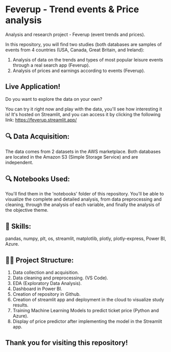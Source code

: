 # Feverup - Trend events & Price analysis
                                  
                                
Analysis and research project - Feverup (event trends and prices).
                          
                                
In this repository, you will find two studies (both databases are samples of events from 4 countries (USA, Canada, Great Britain, and Ireland):
1. Analysis of data on the trends and types of most popular leisure events through a real search app (Feverup).
2. Analysis of prices and earnings according to events (Feverup).
                            
                                  
                                                                
## Live Application!
                                      
Do you want to explore the data on your own?
                                            
You can try it right now and play with the data, you'll see how interesting it is! It's hosted on Streamlit, and you can access it by clicking the following link: https://feverup.streamlit.app/
                                      
                                    
                                                  
##  🔍 Data Acquisition:
The data comes from 2 datasets in the AWS marketplace. Both databases are located in the Amazon S3 (Simple Storage Service) and are independent.



##  🔍 Notebooks Used:
You'll find them in the 'notebooks' folder of this repository. You'll be able to visualize the complete and detailed analysis, from data preprocessing and cleaning, through the analysis of each variable, and finally the analysis of the objective theme.



##  🧪 Skills:
pandas, numpy, plt, os, streamlit, matplotlib, plotly, plotly-express, Power BI, Azure.



## 🕵️‍♂️ Project Structure:
1. Data collection and acquisition.
2. Data cleaning and preprocessing. (VS Code).
3. EDA (Exploratory Data Analysis).
4. Dashboard in Power BI.
5. Creation of repository in Github.
6. Creation of streamlit app and deployment in the cloud to visualize study results.
7. Training Machine Learning Models to predict ticket price (Python and Azure).
8. Display of price predictor after implementing the model in the Streamlit app.



## Thank you for visiting this repository!

